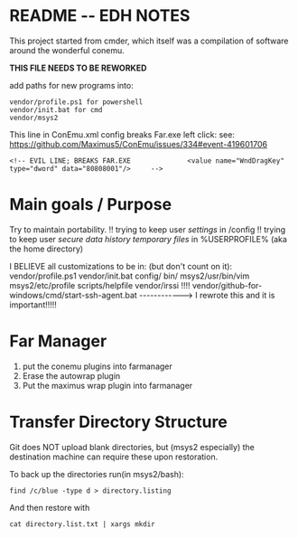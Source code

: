 # README -- EDH NOTES

This project started from cmder, which itself was a compilation of software around the wonderful conemu.

**THIS FILE NEEDS TO BE REWORKED**


add paths for new programs into:

	vendor/profile.ps1 for powershell
	vendor/init.bat for cmd
	vendor/msys2

This line in ConEmu.xml config breaks Far.exe left click:
see: https://github.com/Maximus5/ConEmu/issues/334#event-419601706

	<!-- EVIL LINE; BREAKS FAR.EXE				<value name="WndDragKey" type="dword" data="80808001"/>		-->

# Main goals / Purpose
Try to maintain portability.
	!! trying to keep user _settings_ in /config
	!! trying to keep user  _secure data_
							_history_
							_temporary files_ in %USERPROFILE% (aka the home directory)

 I BELIEVE all customizations to be in: (but don't count on it):
	vendor/profile.ps1
	vendor/init.bat
	config/
	bin/
	msys2/usr/bin/vim
	msys2/etc/profile
	scripts/helpfile
	vendor/irssi
!!!!	vendor/github-for-windows/cmd/start-ssh-agent.bat
------------> I rewrote this and it is important!!!!!

# Far Manager
1. put the conemu plugins into farmanager
2. Erase the autowrap plugin
3. Put the maximus wrap plugin into farmanager

# Transfer Directory Structure

Git does NOT upload blank directories, but (msys2 especially) the destination machine can require these upon restoration.

To back up the directories run(in msys2/bash):

	find /c/blue -type d > directory.listing
	
And then restore with

	cat directory.list.txt | xargs mkdir
